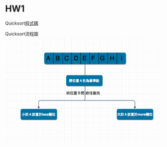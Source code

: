 # HW1
Quicksort[程式碼](https://nbviewer.jupyter.org/github/shunlinnn/shunlinnn/blob/master/week5/Untitled5.ipynb)

Quicksort流程圖
![](image/螢幕截圖%202019-10-17%2014.56.54.png)

